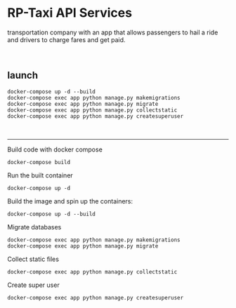 # RP-Taxi API Services

transportation company with an app that allows passengers to hail a ride and drivers to charge fares and get paid.

<br>

## launch
```
docker-compose up -d --build
docker-compose exec app python manage.py makemigrations 
docker-compose exec app python manage.py migrate
docker-compose exec app python manage.py collectstatic
docker-compose exec app python manage.py createsuperuser
```
<br><hr>


Build code with docker compose
```
docker-compose build
```

Run the built container
```
docker-compose up -d
```



Build the image and spin up the containers:
```
docker-compose up -d --build
```



Migrate databases
```
docker-compose exec app python manage.py makemigrations
docker-compose exec app python manage.py migrate
```




Collect static files
```
docker-compose exec app python manage.py collectstatic
```



Create super user
```
docker-compose exec app python manage.py createsuperuser
```
